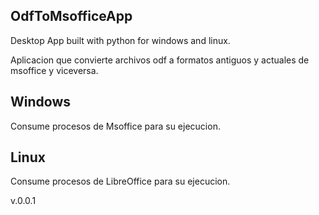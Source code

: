 ## OdfToMsofficeApp
Desktop App built with python for windows and linux.

Aplicacion que convierte archivos odf a formatos antiguos y actuales de msoffice y viceversa.

## Windows
 Consume procesos de Msoffice para su ejecucion.
## Linux
 Consume procesos de LibreOffice para su ejecucion.

v.0.0.1
